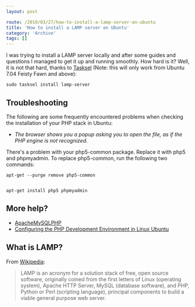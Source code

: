 ```yaml
---
layout: post

route: /2010/03/27/how-to-install-a-lamp-server-on-ubuntu
title: 'How to install a LAMP server on Ubuntu'
category: 'Archive'
tags: []
---
```


I was trying to install a LAMP server locally and after some guides and
questions I managed to get it up and running smoothly. How hard is it? Well, it
is not that hard, thanks to
<a class="ph" target="_blank" rel="noopener noreferrer" href="https://help.ubuntu.com/community/Tasksel">Tasksel</a>
(Note: this will only work from Ubuntu 7.04 Feisty Fawn and above):

    sudo tasksel install lamp-server

## Troubleshooting

The following are some frequently encountered problems when checking the
installation of your PHP stack in Ubuntu:

- _The browser shows you a popup asking you to open the file, as if the PHP
  engine is not recognized._

There's a problem with your php5-common package. Replace it with php5 and
phpmyadmin. To replace php5-common, run the following two commands:

    apt-get --purge remove php5-common


    apt-get install php5 phpmyadmin

## More help?

- <a class="ph" target="_blank" rel="noopener noreferrer" href="https://help.ubuntu.com/community/ApacheMySQLPHP#After%20installing%20PHP">ApacheMySQLPHP</a>
- <a class="ph" target="_blank" rel="noopener noreferrer" href="http://netbeans.org/kb/docs/php/configure-php-environment-ubuntu.html#lamp">Configuring
  the PHP Development Environment in Linux Ubuntu</a>

## What is LAMP?

From
<a class="ph" target="_blank" rel="noopener noreferrer" href="http://en.wikipedia.org/wiki/LAMP_%28software_bundle%29">Wikipedia</a>:

> LAMP is an acronym for a solution stack of free, open source software,
> originally coined from the first letters of Linux (operating system), Apache
> HTTP Server, MySQL (database software), and PHP, Python or Perl (scripting
> language), principal components to build a viable general purpose web server.
